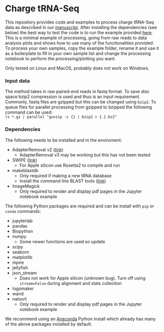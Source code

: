 # Charge tRNA-Seq
This repository provides code and examples to process charge tRNA-Seq data as described in our [manuscript](https://www.biorxiv.org/content/10.1101/2023.07.31.551363v1).
After installing the dependencies (see below) the best way to test the code is to run the example provided [here](projects/example/process_data.ipynb).
This is a minimal example of processing, going from raw reads to data analysis plots and shows how to use many of the functionalities provided.
To process your own samples, copy the example folder, rename it and use it as a boilerplate to fill in your own sample list and change the processing notebook to perform the processing/plotting you want.

Only tested on Linux and MacOS, probably does not work on Windows.



### Input data
The method takes in raw paired-end reads in fastq format.
To save disc space bzip2 compression is used and thus is an input requirement.
Commonly, fastq files are gzipped but this can be changed using `bzip2`.
To queue files for parallel processing from gzipped to bzipped the following command can be used:  
`ls *.gz | parallel "gunzip -c {} | bzip2 > {.}.bz2"`


### Dependencies
The following needs to be installed and in the enviroment:
* AdapterRemoval v2 ([link](https://adapterremoval.readthedocs.io))
    * AdapterRemoval v3 may be working but this has not been tested
* SWIPE ([link](https://github.com/torognes/swipe))
    * For Apple silicon use Rosetta2 to compile and run
* makeblastdb
    * Only required if making a new tRNA database
    * Install the command line BLAST tools ([link](https://www.ncbi.nlm.nih.gov/books/NBK569861/#intro_Installation))
* ImageMagick
    * Only required to render and display pdf pages in the Jupyter notebook example


The following Python packages are required and can be install with `pip` or `conda` commands:
* jupyterlab
* pandas
* Biopython
* numpy
    * Some newer functions are used so update
* scipy
* seaborn
* matplotlib
* mpire
* jellyfish
* json_stream
    * Does not work for Apple silicon (unknown bug). Turn off using `stream=False` during alignment and stats collection
* logomaker
* wand
* natsort
    * Only required to render and display pdf pages in the Jupyter notebook example

We recommend using an [Anaconda](https://www.anaconda.com/download) Python install which already has many of the above packages installed by default.


